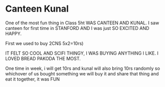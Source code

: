 # Canteen Kunal 

One of the most fun thing in Class 5ht WAS CANTEEN AND KUNAL. I saw canteen for first time in STANFORD AND I was just SO EXCITED AND HAPPY.

First we used to buy 2CNS 5x2=10rs) 

IT FELT SO COOL AND SCIFI THINGY, I WAS BUYING ANYTHING I LIKE. I LOVED BREAD PAKODA THE MOST.

One time in week, i will get 10rs and kunal will also bring 10rs randomly so whichover of us bought something we will buy it and share that thing and eat it together, it was FUN